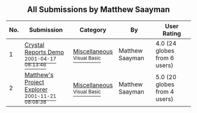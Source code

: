 ﻿<div align="center">

## All Submissions by Matthew Saayman

</div>

No.  | Submission | Category | By   | User Rating
---- | ---------- | -------- | ---- | -----------
1 | [Crystal Reports Demo<br /><sup>2001-04-17 08:13:46</sup>](https://github.com/Planet-Source-Code/matthew-saayman-crystal-reports-demo__1-22473) | [Miscellaneous<br /><sup>Visual Basic</sup>](../ByCategory/miscellaneous__1-1.md) | Matthew Saayman | 4.0 (24 globes from 6 users)
2 | [Matthew's Project Explorer<br /><sup>2001-11-21 08:08:38</sup>](https://github.com/Planet-Source-Code/matthew-saayman-matthew-s-project-explorer__1-29059) | [Miscellaneous<br /><sup>Visual Basic</sup>](../ByCategory/miscellaneous__1-1.md) | Matthew Saayman | 5.0 (20 globes from 4 users)
